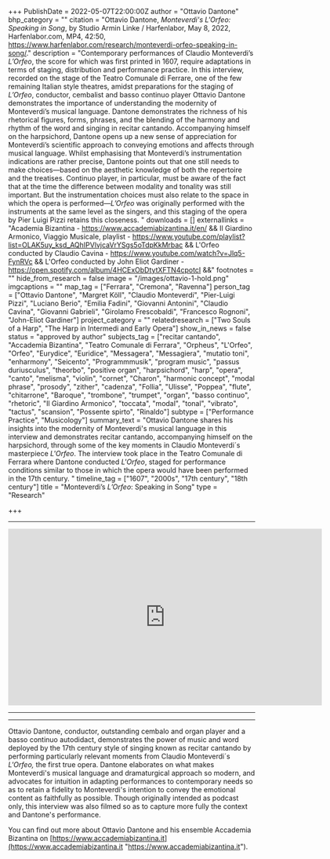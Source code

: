 +++
PublishDate = 2022-05-07T22:00:00Z
author = "Ottavio Dantone"
bhp_category = ""
citation = "Ottavio Dantone, <i>Monteverdi's L'Orfeo: Speaking in Song</i>, by Studio Armin Linke / Harfenlabor, May 8, 2022, Harfenlabor.com, MP4, 42:50, https://www.harfenlabor.com/research/monteverdi-orfeo-speaking-in-song/."
description = "Contemporary performances of Claudio Monteverdi’s <i>L’Orfeo</i>, the score for which was first printed in 1607, require adaptations in terms of staging, distribution and performance practice. In this interview, recorded on the stage of the Teatro Comunale di Ferrare, one of the few remaining Italian style theatres, amidst preparations for the staging of <i>L’Orfeo</i>, conductor, cembalist and basso continuo player Ottavio Dantone demonstrates the importance of understanding the modernity of Monteverdi’s musical language. Dantone demonstrates the richness of his rhetorical figures, forms, phrases, and the blending of the harmony and rhythm of the word and singing in recitar cantando. Accompanying himself on the harpsichord, Dantone opens up a new sense of appreciation for Monteverdi’s scientific approach to conveying emotions and affects through musical language. Whilst emphasising that Monteverdi’s instrumentation indications are rather precise, Dantone points out that one still needs to make choices—based on the aesthetic knowledge of both the repertoire and the treatises. Continuo player, in particular, must be aware of the fact that at the time the difference between modality and tonality was still important. But the instrumentation choices must also relate to the space in which the opera is performed—<i>L’Orfeo</i> was originally performed with the instruments at the same level as the singers, and this staging of the opera by Pier Luigi Pizzi retains this closeness. "
downloads = []
externallinks = "Academia Bizantina - https://www.accademiabizantina.it/en/ && Il Giardino Armonico, Viaggio Musicale, playlist - https://www.youtube.com/playlist?list=OLAK5uy_ksd_AQhIPVlvjcaVrYSgs5oTdpKkMrbac && L'Orfeo conducted by Claudio Cavina - https://www.youtube.com/watch?v=Jlq5-FynRVc && L'Orfeo conducted by John Eliot Gardiner - https://open.spotify.com/album/4HCExObDtytXFTN4cpotcI &&"
footnotes = ""
hide_from_research = false
image = "/images/ottavio-1-hold.png"
imgcaptions = ""
map_tag = ["Ferrara", "Cremona", "Ravenna"]
person_tag = ["Ottavio Dantone", "Margret Köll", "Claudio Monteverdi", "Pier-Luigi Pizzi", "Luciano Berio", "Emilia Fadini", "Giovanni Antonini", "Claudio Cavina", "Giovanni Gabrieli", "Girolamo Frescobaldi", "Francesco Rognoni", "John-Eliot Gardiner"]
project_category = ""
relatedresearch = ["Two Souls of a Harp", "The Harp in Intermedi and Early Opera"]
show_in_news = false
status = "approved by author"
subjects_tag = ["recitar cantando", "Accademia Bizantina", "Teatro Comunale di Ferrara", "Orpheus", "L'Orfeo", "Orfeo", "Eurydice", "Euridice", "Messagera", "Messagiera", "mutatio toni", "enharmony", "Seicento", "Programmmusik", "program music", "passus duriusculus", "theorbo", "positive organ", "harpsichord", "harp", "opera", "canto", "melisma", "violin", "cornet", "Charon", "harmonic concept", "modal phrase", "prosody", "zither", "cadenza", "Follia", "Ulisse", "Poppea", "flute", "chitarrone", "Baroque", "trombone", "trumpet", "organ", "basso continuo", "rhetoric", "Il Giardino Armonico", "toccata", "modal", "tonal", "vibrato", "tactus", "scansion", "Possente spirto", "Rinaldo"]
subtype = ["Performance Practice", "Musicology"]
summary_text = "Ottavio Dantone shares his insights into the modernity of Monteverdi's musical language in this interview and demonstrates recitar cantando, accompanying himself on the harpsichord, through some of the key moments in Claudio Monteverdi´s masterpiece <i>L'Orfeo</i>. The interview took place in the Teatro Comunale di Ferrara where Dantone conducted <i>L'Orfeo</i>, staged for performance conditions similar to those in which the opera would have been performed in the 17th century. "
timeline_tag = ["1607", "2000s", "17th century", "18th century"]
title = "Monteverdi’s <i>L’Orfeo</i>: Speaking in Song"
type = "Research"

+++
***

<div class="embed-responsive embed-responsive-16by9">
<iframe src="https://player.vimeo.com/video/694010238?h=92191513bb" width="640" height="360" frameborder="0" allow="autoplay; fullscreen; picture-in-picture" allowfullscreen></iframe>
</div><div class="chapters"></div>

***

***

Ottavio Dantone, conductor, outstanding cembalo and organ player and a basso continuo autodidact, demonstrates the power of music and word deployed by the 17th century style of singing known as recitar cantando by performing particularly relevant moments from <span id="person_tag">Claudio Monteverdi</span>´s <span id="subjects_tag">_L'Orfeo_</span>_,_ the first true opera. Dantone elaborates on what makes Monteverdi's musical language and dramaturgical approach so modern, and advocates for intuition in adapting performances to contemporary needs so as to retain a fidelity to Monteverdi's intention to convey the emotional content as faithfully as possible. Though originally intended as podcast only, this interview was also filmed so as to capture more fully the context and Dantone's performance.

You can find out more about Ottavio Dantone and his ensemble Accademia Bizantina on [https://www.accademiabizantina.it](https://www.accademiabizantina.it "https://www.accademiabizantina.it").